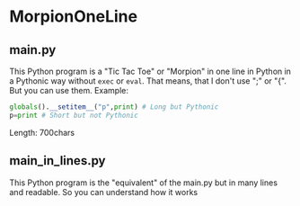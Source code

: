 # MorpionOneLine
## main.py
This Python program is a "Tic Tac Toe" or "Morpion" in one line in Python in a Pythonic way without `exec` or `eval`.
That means, that I don't use ";" or "{".
But you can use them.
Example:
```py
globals().__setitem__("p",print) # Long but Pythonic
p=print # Short but not Pythonic
```
Length: 700chars

## main_in_lines.py
This Python program is the "equivalent" of the main.py but in many lines and readable.
So you can understand how it works
